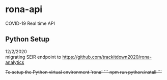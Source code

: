 # rona-api
COVID-19 Real time API 

## Python Setup
12/2/2020<br/>
migrating SEIR endpoint to https://github.com/trackitdown2020/rona-analytics

<del>
To setup the Python virtual environment 'rona'
```
npm run python:install
```

